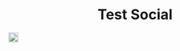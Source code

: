 <h1 align="center">Test Social</h1><p align="center"> </p> <a href="elango_sundar" target="_blank"><img align="center" src="https://cldup.com/dTxpPi9lDf.thumb.png" alt="elango_sundar" height="20" width="20" /></a>
